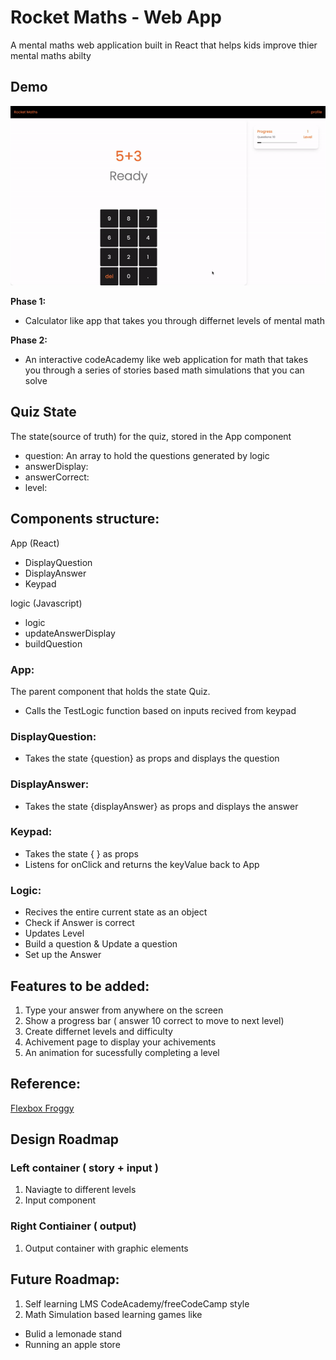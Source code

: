 # Rocket Maths - Web App

A mental maths web application built in React that helps kids improve thier mental maths abilty

## Demo

![Rocket Maths Demo](https://github.com/joelm-code/rocket-maths/blob/main/devNotes/images/rocket-maths-version-2.gif)

**Phase 1:**

-   Calculator like app that takes you through differnet levels of mental math

**Phase 2:**

-   An interactive codeAcademy like web application for math that takes you through a series of stories based math simulations that you can solve

## Quiz State

The state(source of truth) for the quiz, stored in the App component

-   question: An array to hold the questions generated by logic
-   answerDisplay:
-   answerCorrect:
-   level:

## Components structure:

App (React)

-   DisplayQuestion
-   DisplayAnswer
-   Keypad

logic (Javascript)

-   logic
-   updateAnswerDisplay
-   buildQuestion

### App:

The parent component that holds the state Quiz.

-   Calls the TestLogic function based on inputs recived from keypad

### DisplayQuestion:

-   Takes the state {question} as props and displays the question

### DisplayAnswer:

-   Takes the state {displayAnswer} as props and displays the answer

### Keypad:

-   Takes the state { } as props
-   Listens for onClick and returns the keyValue back to App

### Logic:

-   Recives the entire current state as an object
-   Check if Answer is correct
-   Updates Level
-   Build a question & Update a question
-   Set up the Answer

## Features to be added:

1. Type your answer from anywhere on the screen
2. Show a progress bar ( answer 10 correct to move to next level)
3. Create differnet levels and difficulty
4. Achivement page to display your achivements
5. An animation for sucessfully completing a level

## Reference:

[Flexbox Froggy](https://flexboxfroggy.com/)

## Design Roadmap

### Left container ( story + input )

1. Naviagte to different levels
2. Input component

### Right Contiainer ( output)

1. Output container with graphic elements

## Future Roadmap:

1. Self learning LMS CodeAcademy/freeCodeCamp style
2. Math Simulation based learning games like

-   Bulid a lemonade stand
-   Running an apple store
